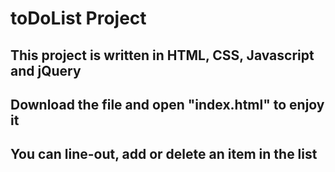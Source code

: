 # toDoList Project

## This project is written in HTML, CSS, Javascript and jQuery
## Download the file and open "index.html" to enjoy it
## You can line-out, add or delete an item in the list
